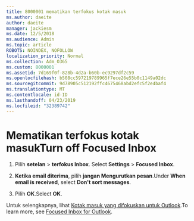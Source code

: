 ```yaml
---
title: 8000001 mematikan terfokus kotak masuk
ms.author: daeite
author: daeite
manager: jackiesm
ms.date: 12/5/2018
ms.audience: Admin
ms.topic: article
ROBOTS: NOINDEX, NOFOLLOW
localization_priority: Normal
ms.collection: Adm_O365
ms.custom: 8000001
ms.assetid: 7d169f0f-828b-4d2a-b60b-ec9297df2c59
ms.openlocfilehash: b508cc597219789965f7ece26e55b0c1149a02dc
ms.sourcegitcommit: 9d78905c512192ffc4675468abd2efc5f2e4baf4
ms.translationtype: MT
ms.contentlocale: id-ID
ms.lasthandoff: 04/23/2019
ms.locfileid: "32389742"
---
```

# <a name="turn-off-focused-inbox"></a><span data-ttu-id="bfffb-102">Mematikan terfokus kotak masuk</span><span class="sxs-lookup"><span data-stu-id="bfffb-102">Turn off Focused Inbox</span></span>

1. <span data-ttu-id="bfffb-103">Pilih **setelan** \> **terfokus Inbox**.  </span><span class="sxs-lookup"><span data-stu-id="bfffb-103">Select **Settings**  \> **Focused Inbox**.</span></span>
    
2. <span data-ttu-id="bfffb-104">**Ketika email diterima**, pilih **jangan Mengurutkan pesan**.</span><span class="sxs-lookup"><span data-stu-id="bfffb-104">Under **When email is received**, select **Don't sort messages**.</span></span>
    
3. <span data-ttu-id="bfffb-105">Pilih **OK**.</span><span class="sxs-lookup"><span data-stu-id="bfffb-105">Select **OK**.</span></span>
    
<span data-ttu-id="bfffb-106">Untuk selengkapnya, lihat [Kotak masuk yang difokuskan untuk Outlook](https://go.microsoft.com/fwlink/p/?linkid=873108).</span><span class="sxs-lookup"><span data-stu-id="bfffb-106">To learn more, see [Focused Inbox for Outlook](https://go.microsoft.com/fwlink/p/?linkid=873108).</span></span>
  

